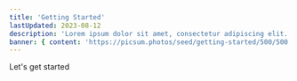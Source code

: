 ```yaml
---
title: 'Getting Started'
lastUpdated: 2023-08-12
description: 'Lorem ipsum dolor sit amet, consectetur adipiscing elit. Etiam commodo diam egestas libero tristique varius. Fusce lorem nulla, tempor sed tincidunt sed, fermentum quis est. Aliquam erat volutpat. Pellentesque vitae dui neque. Nullam volutpat accumsan felis nec pharetra.'
banner: { content: 'https://picsum.photos/seed/getting-started/500/500' }
---
```

Let's get started